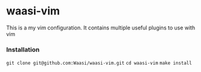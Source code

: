 # waasi-vim
This is a my vim configuration. It contains multiple useful plugins to use with vim

### Installation

```git clone git@github.com:Waasi/waasi-vim.git```
```cd waasi-vim```
```make install```
